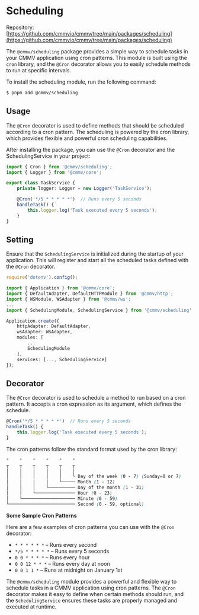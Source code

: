 # Scheduling

Repository: [https://github.com/cmmvio/cmmv/tree/main/packages/scheduling](https://github.com/cmmvio/cmmv/tree/main/packages/scheduling)

The ``@cmmv/scheduling`` package provides a simple way to schedule tasks in your CMMV application using cron patterns. This module is built using the ``cron`` library, and the ``@Cron`` decorator allows you to easily schedule methods to run at specific intervals.

To install the scheduling module, run the following command:

```bash
$ pnpm add @cmmv/scheduling
```

## Usage

The ``@Cron`` decorator is used to define methods that should be scheduled according to a cron pattern. The scheduling is powered by the cron library, which provides flexible and powerful cron scheduling capabilities.

After installing the package, you can use the ``@Cron`` decorator and the SchedulingService in your project:

```typescript
import { Cron } from '@cmmv/scheduling';
import { Logger } from '@cmmv/core';

export class TaskService {
    private logger: Logger = new Logger('TaskService');

    @Cron('*/5 * * * * *')  // Runs every 5 seconds
    handleTask() {
        this.logger.log('Task executed every 5 seconds');
    }
}
```

## Setting

Ensure that the ``SchedulingService`` is initialized during the startup of your application. This will register and start all the scheduled tasks defined with the ``@Cron`` decorator.

```typescript
require('dotenv').config();

import { Application } from '@cmmv/core';
import { DefaultAdapter, DefaultHTTPModule } from '@cmmv/http';
import { WSModule, WSAdapter } from '@cmmv/ws';
...
import { SchedulingModule, SchedulingService } from '@cmmv/scheduling';

Application.create({
    httpAdapter: DefaultAdapter,
    wsAdapter: WSAdapter,
    modules: [
        ...
        SchedulingModule
    ],
    services: [..., SchedulingService]
});
```

## Decorator

The ``@Cron`` decorator is used to schedule a method to run based on a cron pattern. It accepts a cron expression as its argument, which defines the schedule.

```typescript
@Cron('*/5 * * * * *')  // Runs every 5 seconds
handleTask() {
    this.logger.log('Task executed every 5 seconds');
}
```

The cron patterns follow the standard format used by the cron library:

```scss
*    *    *    *    *    *
┬    ┬    ┬    ┬    ┬    ┬
│    │    │    │    │    │
│    │    │    │    │    └ Day of the week (0 - 7) (Sunday=0 or 7)
│    │    │    │    └───── Month (1 - 12)
│    │    │    └────────── Day of the month (1 - 31)
│    │    └─────────────── Hour (0 - 23)
│    └──────────────────── Minute (0 - 59)
└───────────────────────── Second (0 - 59, optional)
```

**Some Sample Cron Patterns**

Here are a few examples of cron patterns you can use with the ``@Cron`` decorator:

* ``* * * * * *`` – Runs every second
* ``*/5 * * * * *`` – Runs every 5 seconds
* ``0 0 * * * *`` – Runs every hour
* ``0 0 12 * * *`` – Runs every day at noon
* ``0 0 1 1 *`` – Runs at midnight on January 1st

The ``@cmmv/scheduling`` module provides a powerful and flexible way to schedule tasks in a CMMV application using cron patterns. The ``@Cron`` decorator makes it easy to define when certain methods should run, and the ``SchedulingService`` ensures these tasks are properly managed and executed at runtime.
